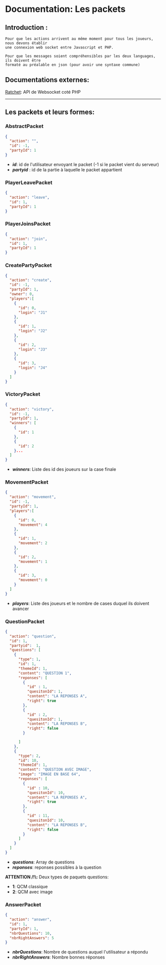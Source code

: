 Documentation: Les packets
=


Introduction :
-
    Pour que les actions arrivent au même moment pour tous les joueurs, nous devons établir
    une connexion web socket entre Javascript et PHP.

    Pour que les messages soient compréhensibles par les deux languages, ils doivent être
    formaté au préalable en json (pour avoir une syntaxe commune)

Documentations externes:
-
[Ratchet](http://socketo.me/): API de Websocket coté PHP
___

## Les packets et leurs formes:

### AbstractPacket

```json
{
  "action": "",
  "id": -1,
  "partyId": 1
}
```
* **_id_**: id de l'utilisateur envoyant le packet (-1 si le packet vient du serveur)
* **_partyid_** : id de la partie à laquelle le packet appartient

### PlayerLeavePacket
```json
{
  "action": "leave",
  "id": 1,
  "partyId": 1
}
```


### PlayerJoinsPacket
```json
{
  "action": "join",
  "id": 1,
  "partyId": 1
}
```


### CreatePartyPacket
```json
{
  "action": "create",
  "id": -1,
  "partyId": 1,
  "owner": 0,
  "players":[
    {
      "id": 0,
      "login": "J1"
    },
    {
      "id": 1,
      "login": "J2"
    },
    {
      "id": 2,
      "login": "J3"
    },
    {
      "id": 3,
      "login": "J4"
    }
  ]
}
```

### VictoryPacket
```json
{
  "action": "victory",
  "id": -1,
  "partyId": 1,
  "winners": [
    {
      "id": 1
    },
    {
      "id": 2
    }...
  ]
}
```
* _**winners**_: Liste des id des joueurs sur la case finale


### MovementPacket
```json
{
  "action": "movement",
  "id": -1,
  "partyId": 1,
  "players":[
    {
      "id": 0,
      "movement": 4
    },
    {
      "id": 1,
      "movement": 2
    },
    {
      "id": 2,
      "movement": 1
    },
    {
      "id": 3,
      "movement": 0
    }
  ]
}
```
* **_players_**: Liste des joueurs et le nombre de cases duquel ils doivent avancer


### QuestionPacket
```json
{
  "action": "question",
  "id": 1,
  "partyid":  1,
  "questions": [
    {
      "type": 1,
      "id": 1,
      "themeId": 1,
      "content": "QUESTION 1",
      "reponses": [
        {
          "id" : 1,
          "quesitonId": 1,
          "content": "LA REPONSES A",
          "right": true
        },
        {
          "id" : 2,
          "quesitonId": 1,
          "content": "LA REPONSES B",
          "right": false
        }

      ]
    },
    {
      "type": 2,
      "id": 10,
      "themeId": 1,
      "content": "QUESTION AVEC IMAGE",
      "image": "IMAGE EN BASE 64",
      "reponses": [
        {
          "id" : 10,
          "quesitonId": 10,
          "content": "LA REPONSES A",
          "right": true
        },
        {
          "id" : 11,
          "quesitonId": 10,
          "content": "LA REPONSES B",
          "right": false
        }
      ]
    }
  ]
}
```
* **_questions_**: Array de questions
* **_reponses_**: reponses possibles à la question

**ATTENTION /!\\:** Deux types de paquets questions:
* **1**: QCM classique
* **2**: QCM avec image



### AnswerPacket
```json
{
  "action": "answer",
  "id": 1,
  "partyId": 1,
  "nbrQuestions": 10,
  "nbrRightAnswers": 5
}
```
* **_nbrQuestions_**: Nombre de questions auquel l'utilisateur a répondu
* **_nbrRightAnswers_**: Nombre bonnes réponses




